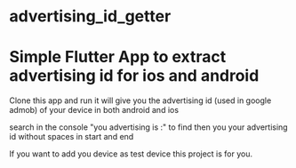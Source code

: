 # advertising_id_getter

# Simple Flutter App to extract advertising id for ios and android

Clone this app and run it will give you the advertising id (used in google admob) of your device in both android and ios

search in the console "you advertising is :" to find then you your advertising id without spaces in start and end 

If you want to add you device as test device this project is for you.
